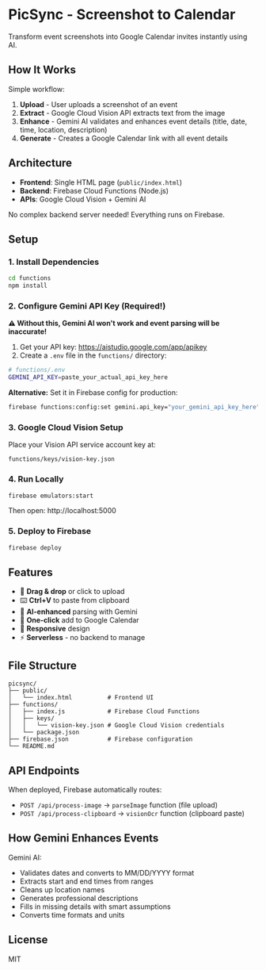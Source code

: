 # PicSync - Screenshot to Calendar

Transform event screenshots into Google Calendar invites instantly using AI.

## How It Works

Simple workflow:
1. **Upload** - User uploads a screenshot of an event
2. **Extract** - Google Cloud Vision API extracts text from the image
3. **Enhance** - Gemini AI validates and enhances event details (title, date, time, location, description)
4. **Generate** - Creates a Google Calendar link with all event details

## Architecture

- **Frontend**: Single HTML page (`public/index.html`)
- **Backend**: Firebase Cloud Functions (Node.js)
- **APIs**: Google Cloud Vision + Gemini AI

No complex backend server needed! Everything runs on Firebase.

## Setup

### 1. Install Dependencies

```bash
cd functions
npm install
```

### 2. Configure Gemini API Key (Required!)

**⚠️ Without this, Gemini AI won't work and event parsing will be inaccurate!**

1. Get your API key: https://aistudio.google.com/app/apikey
2. Create a `.env` file in the `functions/` directory:

```bash
# functions/.env
GEMINI_API_KEY=paste_your_actual_api_key_here
```

**Alternative:** Set it in Firebase config for production:
```bash
firebase functions:config:set gemini.api_key="your_gemini_api_key_here"
```

### 3. Google Cloud Vision Setup

Place your Vision API service account key at:
```
functions/keys/vision-key.json
```

### 4. Run Locally

```bash
firebase emulators:start
```

Then open: http://localhost:5000

### 5. Deploy to Firebase

```bash
firebase deploy
```

## Features

- 📸 **Drag & drop** or click to upload
- ⌨️ **Ctrl+V** to paste from clipboard
- 🤖 **AI-enhanced** parsing with Gemini
- 📅 **One-click** add to Google Calendar
- 📱 **Responsive** design
- ⚡ **Serverless** - no backend to manage

## File Structure

```
picsync/
├── public/
│   └── index.html          # Frontend UI
├── functions/
│   ├── index.js            # Firebase Cloud Functions
│   ├── keys/
│   │   └── vision-key.json # Google Cloud Vision credentials
│   └── package.json
├── firebase.json           # Firebase configuration
└── README.md
```

## API Endpoints

When deployed, Firebase automatically routes:

- `POST /api/process-image` → `parseImage` function (file upload)
- `POST /api/process-clipboard` → `visionOcr` function (clipboard paste)

## How Gemini Enhances Events

Gemini AI:
- Validates dates and converts to MM/DD/YYYY format
- Extracts start and end times from ranges
- Cleans up location names
- Generates professional descriptions
- Fills in missing details with smart assumptions
- Converts time formats and units

## License

MIT